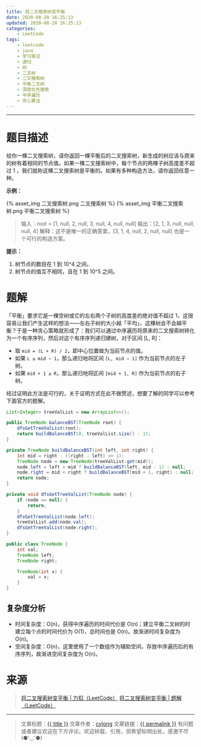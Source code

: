 ```yaml
---
title: 将二叉搜索树变平衡
date: 2020-08-20 16:25:13
updated: 2020-08-20 16:25:13
categories:
    - LeetCode
tags:
    - leetcode
    - java
    - 学习笔记
    - 递归
    - 树
    - 二叉树
    - 二叉搜索树
    - 平衡二叉树
    - 深度优先搜索
    - 中序遍历
    - 贪心算法
---
```

---

# 题目描述

给你一棵二叉搜索树，请你返回一棵平衡后的二叉搜索树，新生成的树应该与原来的树有着相同的节点值。如果一棵二叉搜索树中，每个节点的两棵子树高度差不超过 1 ，我们就称这棵二叉搜索树是平衡的。如果有多种构造方法，请你返回任意一种。

**示例：**

{% asset_img 二叉搜索树.png 二叉搜索树 %}
{% asset_img 平衡二叉搜索树.png 平衡二叉搜索树 %}

> 输入：root = [1, null, 2, null, 3, null, 4, null, null]
> 输出：[2, 1, 3, null, null, null, 4]
> 解释：这不是唯一的正确答案，[3, 1, 4, null, 2, null, null] 也是一个可行的构造方案。

**提示：**
1. 树节点的数目在 1 到 10^4 之间。
2. 树节点的值互不相同，且在 1 到 10^5 之间。

<!-- more -->

# 题解

「平衡」要求它是一棵空树或它的左右两个子树的高度差的绝对值不超过 1，这很容易让我们产生这样的想法——左右子树的大小越「平均」，这棵树会不会越平衡？于是一种贪心策略就形成了：我们可以通过中序遍历将原来的二叉搜索树转化为一个有序序列，然后对这个有序序列递归建树，对于区间 [L, R]：

* 取 `mid = (L + R) / 2`，即中心位置做为当前节点的值。
* 如果 `L ≤ mid − 1`，那么递归地将区间 `[L, mid − 1]` 作为当前节点的左子树。
* 如果 `mid + 1 ≤ R`，那么递归地将区间 `[mid + 1, R]` 作为当前节点的右子树。

经过证明此方法是可行的，关于证明方式在此不做赘述，想要了解的同学可以参考下面官方的题解。

```java
List<Integer> treeValList = new ArrayList<>();

public TreeNode balanceBST(TreeNode root) {
    dfsGetTreeValList(root);
    return buildBalanceBST(0, treeValList.size() - 1);
}

private TreeNode buildBalanceBST(int left, int right) {
    int mid = right - ((right - left) >> 1);
    TreeNode node = new TreeNode(treeValList.get(mid));
    node.left = left < mid ? buildBalanceBST(left, mid - 1) : null;
    node.right = mid < right ? buildBalanceBST(mid + 1, right) : null;
    return node;
}

private void dfsGetTreeValList(TreeNode node) {
    if (node == null) {
        return;
    }
    dfsGetTreeValList(node.left);
    treeValList.add(node.val);
    dfsGetTreeValList(node.right);
}

public class TreeNode {
    int val;
    TreeNode left;
    TreeNode right;

    TreeNode(int x) {
        val = x;
    }
}
```

## 复杂度分析

* 时间复杂度：O(n)，获得中序遍历的时间代价是 O(n)；建立平衡二叉树的时建立每个点的时间代价为 O(1)，总时间也是 O(n)。故渐进时间复杂度为 O(n)。
* 空间复杂度：O(n)，这里使用了一个数组作为辅助空间，存放中序遍历后的有序序列，故渐进空间复杂度为 O(n)。

# 来源
> [将二叉搜索树变平衡 | 力扣（LeetCode）][1]
> [将二叉搜索树变平衡 | 题解（LeetCode）][2]

---

> 文章标题：<a href='{{ permalink }}' title='{{ title }}' >{{ title }}</a>
> 文章作者：[cylong](http://www.cylong.com/about/ "cylong")
> 文章链接：<a href='{{ permalink }}' title='{{ title }}' >{{ permalink }}</a>
> 有问题或者建议欢迎在下方评论。欢迎转载、引用，但希望标明出处，感激不尽(●'◡'●)

[1]: https://leetcode-cn.com/problems/balance-a-binary-search-tree/ "将二叉搜索树变平衡 | 力扣（LeetCode）"
[2]: https://leetcode-cn.com/problems/balance-a-binary-search-tree/solution/jiang-er-cha-sou-suo-shu-bian-ping-heng-by-leetcod/ "将二叉搜索树变平衡 | 题解（LeetCode）"
